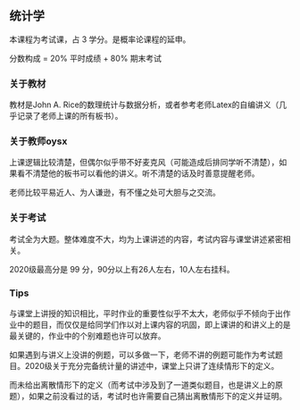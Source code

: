 ## 统计学

本课程为考试课，占 3 学分。是概率论课程的延申。

分数构成 = 20% 平时成绩 + 80% 期末考试

### 关于教材

教材是John A. Rice的数理统计与数据分析，或者参考老师Latex的自编讲义（几乎记录了老师上课的所有板书）。

### 关于教师oysx

上课逻辑比较清楚，但偶尔似乎带不好麦克风（可能造成后排同学听不清楚），如果看不清楚他的板书可以看他的讲义。听不清楚的话及时善意提醒老师。

老师比较平易近人、为人谦逊，有不懂之处可大胆与之交流。

### 关于考试

考试全为大题。整体难度不大，均为上课讲述的内容，考试内容与课堂讲述紧密相关。

2020级最高分是 99 分，90分以上有26人左右，10人左右挂科。

### Tips

与课堂上讲授的知识相比，平时作业的重要性似乎不太大，老师似乎不倾向于出作业中的题目，而仅仅是给同学们作以对上课内容的巩固，即上课讲的和讲义上的是最关键的，作业中的个别难题也许可以放弃。

如果遇到与讲义上没讲的例题，可以多做一下，老师不讲的例题可能作为考试题目。2020级关于充分完备统计量的讲述中，课堂上只讲了连续情形下的定义。

而未给出离散情形下的定义（而考试中涉及到了一道类似题目，也是讲义上的原题），如果之前没看过的话，考试时也许需要自己猜出离散情形下的定义并证明。
